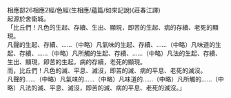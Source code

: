 相應部26相應2經/色經(生相應/蘊篇/如來記說)(莊春江譯)  
起源於舍衛城。  
「比丘們！凡色的生起、存續、生出、顯現，即苦的生起、病的存續、老死的顯現。  
凡聲的生起、存續、……（中略）凡氣味的生起、存續、……（中略）凡味道的生起、存續、……（中略）凡所觸的生起、存續、……（中略）凡法的生起、存續、生出、顯現，即苦的生起，病的存續，老死的顯現。  
而，比丘們！凡色的滅、平息、滅沒，即苦的滅、病的平息、老死的滅沒。  
凡聲的……（中略）凡氣味的……（中略）凡味道的……（中略）凡所觸的……（中略）凡法的滅、平息、滅沒，即苦的滅、病的平息、老死的滅沒。」  
  
  
